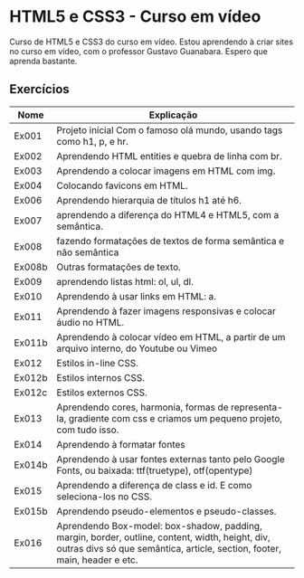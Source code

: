 # HTML5 e CSS3 - Curso em vídeo
 Curso de HTML5 e CSS3 do curso em vídeo. Estou aprendendo à criar sites no curso em vídeo, com o professor Gustavo Guanabara. Espero que aprenda bastante. 

## Exercícios

| Nome | Explicação | 
|----|-------|
| Ex001 | Projeto inícial Com o famoso olá mundo, usando tags como h1, p, e hr.|
| Ex002 | Aprendendo HTML entities e quebra de linha com br. |
| Ex003 | Aprendendo a colocar imagens em HTML com img. |
| Ex004 | Colocando favicons em HTML. |
| Ex006 | Aprendendo hierarquia de títulos h1 até h6. |
| Ex007 | aprendendo a diferença do HTML4 e HTML5, com a semântica. |
| Ex008 | fazendo formatações de textos de forma semântica e não semântica |
| Ex008b | Outras formatações de texto. |
| Ex009 | aprendendo listas html: ol, ul, dl. |
| Ex010 | Aprendendo à usar links em HTML: a. | 
| Ex011 | Aprendendo à fazer imagens responsivas e colocar áudio no HTML. |
| Ex011b | Aprendendo à colocar vídeo em HTML, a partir de um arquivo interno, do Youtube ou Vimeo |
| Ex012 | Estilos in-line CSS. |
| Ex012b | Estilos internos CSS. |
| Ex012c | Estilos externos CSS. |
| Ex013 | Aprendendo cores, harmonia, formas de representa-la, gradiente com css e criamos um pequeno projeto, com tudo isso. |
| Ex014 | Aprendendo à formatar fontes |
| Ex014b | Aprendendo à usar fontes externas tanto pelo Google Fonts, ou baixada: ttf(truetype), otf(opentype) |
| Ex015 | Aprendendo a diferença de class e id. E como seleciona-los no CSS. | 
| Ex015b | Aprendendo pseudo-elementos e pseudo-classes. |
| Ex016 | Aprendendo Box-model: box-shadow, padding, margin, border, outline, content, width, height, div, outras divs só que semântica, article, section, footer, main, header e etc. |
